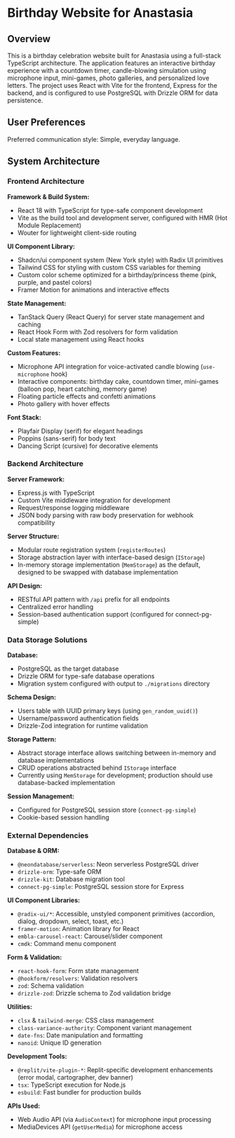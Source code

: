 # Birthday Website for Anastasia

## Overview

This is a birthday celebration website built for Anastasia using a full-stack TypeScript architecture. The application features an interactive birthday experience with a countdown timer, candle-blowing simulation using microphone input, mini-games, photo galleries, and personalized love letters. The project uses React with Vite for the frontend, Express for the backend, and is configured to use PostgreSQL with Drizzle ORM for data persistence.

## User Preferences

Preferred communication style: Simple, everyday language.

## System Architecture

### Frontend Architecture

**Framework & Build System:**
- React 18 with TypeScript for type-safe component development
- Vite as the build tool and development server, configured with HMR (Hot Module Replacement)
- Wouter for lightweight client-side routing

**UI Component Library:**
- Shadcn/ui component system (New York style) with Radix UI primitives
- Tailwind CSS for styling with custom CSS variables for theming
- Custom color scheme optimized for a birthday/princess theme (pink, purple, and pastel colors)
- Framer Motion for animations and interactive effects

**State Management:**
- TanStack Query (React Query) for server state management and caching
- React Hook Form with Zod resolvers for form validation
- Local state management using React hooks

**Custom Features:**
- Microphone API integration for voice-activated candle blowing (`use-microphone` hook)
- Interactive components: birthday cake, countdown timer, mini-games (balloon pop, heart catching, memory game)
- Floating particle effects and confetti animations
- Photo gallery with hover effects

**Font Stack:**
- Playfair Display (serif) for elegant headings
- Poppins (sans-serif) for body text
- Dancing Script (cursive) for decorative elements

### Backend Architecture

**Server Framework:**
- Express.js with TypeScript
- Custom Vite middleware integration for development
- Request/response logging middleware
- JSON body parsing with raw body preservation for webhook compatibility

**Server Structure:**
- Modular route registration system (`registerRoutes`)
- Storage abstraction layer with interface-based design (`IStorage`)
- In-memory storage implementation (`MemStorage`) as the default, designed to be swapped with database implementation

**API Design:**
- RESTful API pattern with `/api` prefix for all endpoints
- Centralized error handling
- Session-based authentication support (configured for connect-pg-simple)

### Data Storage Solutions

**Database:**
- PostgreSQL as the target database
- Drizzle ORM for type-safe database operations
- Migration system configured with output to `./migrations` directory

**Schema Design:**
- Users table with UUID primary keys (using `gen_random_uuid()`)
- Username/password authentication fields
- Drizzle-Zod integration for runtime validation

**Storage Pattern:**
- Abstract storage interface allows switching between in-memory and database implementations
- CRUD operations abstracted behind `IStorage` interface
- Currently using `MemStorage` for development; production should use database-backed implementation

**Session Management:**
- Configured for PostgreSQL session store (`connect-pg-simple`)
- Cookie-based session handling

### External Dependencies

**Database & ORM:**
- `@neondatabase/serverless`: Neon serverless PostgreSQL driver
- `drizzle-orm`: Type-safe ORM
- `drizzle-kit`: Database migration tool
- `connect-pg-simple`: PostgreSQL session store for Express

**UI Component Libraries:**
- `@radix-ui/*`: Accessible, unstyled component primitives (accordion, dialog, dropdown, select, toast, etc.)
- `framer-motion`: Animation library for React
- `embla-carousel-react`: Carousel/slider component
- `cmdk`: Command menu component

**Form & Validation:**
- `react-hook-form`: Form state management
- `@hookform/resolvers`: Validation resolvers
- `zod`: Schema validation
- `drizzle-zod`: Drizzle schema to Zod validation bridge

**Utilities:**
- `clsx` & `tailwind-merge`: CSS class management
- `class-variance-authority`: Component variant management
- `date-fns`: Date manipulation and formatting
- `nanoid`: Unique ID generation

**Development Tools:**
- `@replit/vite-plugin-*`: Replit-specific development enhancements (error modal, cartographer, dev banner)
- `tsx`: TypeScript execution for Node.js
- `esbuild`: Fast bundler for production builds

**APIs Used:**
- Web Audio API (via `AudioContext`) for microphone input processing
- MediaDevices API (`getUserMedia`) for microphone access